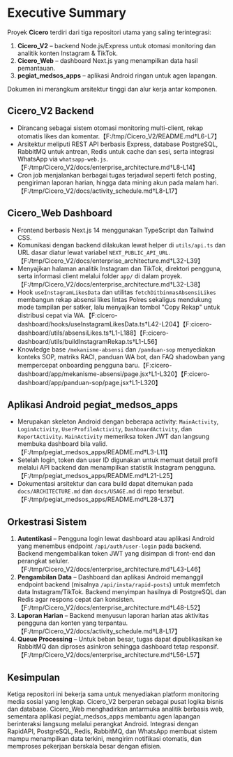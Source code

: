 # Executive Summary

Proyek **Cicero** terdiri dari tiga repositori utama yang saling terintegrasi:

1. **Cicero_V2** – backend Node.js/Express untuk otomasi monitoring dan analitik
   konten Instagram & TikTok.
2. **Cicero_Web** – dashboard Next.js yang menampilkan data hasil pemantauan.
3. **pegiat_medsos_apps** – aplikasi Android ringan untuk agen lapangan.

Dokumen ini merangkum arsitektur tinggi dan alur kerja antar komponen.

## Cicero_V2 Backend

- Dirancang sebagai sistem otomasi monitoring multi-client, rekap otomatis likes dan komentar.【F:/tmp/Cicero_V2/README.md†L6-L7】
- Arsitektur meliputi REST API berbasis Express, database PostgreSQL, RabbitMQ
  untuk antrean, Redis untuk cache dan sesi, serta integrasi WhatsApp via
  `whatsapp-web.js`.【F:/tmp/Cicero_V2/docs/enterprise_architecture.md†L8-L14】
- Cron job menjalankan berbagai tugas terjadwal seperti fetch posting, pengiriman
  laporan harian, hingga data mining akun pada malam hari.【F:/tmp/Cicero_V2/docs/activity_schedule.md†L8-L17】

## Cicero_Web Dashboard

- Frontend berbasis Next.js 14 menggunakan TypeScript dan Tailwind CSS.
- Komunikasi dengan backend dilakukan lewat helper di `utils/api.ts` dan URL dasar
  diatur lewat variabel `NEXT_PUBLIC_API_URL`.【F:/tmp/Cicero_V2/docs/enterprise_architecture.md†L32-L39】
- Menyajikan halaman analitik Instagram dan TikTok, direktori pengguna,
  serta informasi client melalui folder `app/` di dalam proyek.【F:/tmp/Cicero_V2/docs/enterprise_architecture.md†L32-L38】
- Hook `useInstagramLikesData` dan utilitas `fetchDitbinmasAbsensiLikes` membangun rekap absensi likes lintas Polres sekaligus mendukung mode tampilan per satker, lalu menyajikan tombol "Copy Rekap" untuk distribusi cepat via WA.【F:cicero-dashboard/hooks/useInstagramLikesData.ts†L42-L204】【F:cicero-dashboard/utils/absensiLikes.ts†L1-L188】【F:cicero-dashboard/utils/buildInstagramRekap.ts†L1-L56】
- Knowledge base `/mekanisme-absensi` dan `/panduan-sop` menyediakan konteks SOP, matriks RACI, panduan WA bot, dan FAQ shadowban yang mempercepat onboarding pengguna baru.【F:cicero-dashboard/app/mekanisme-absensi/page.jsx†L1-L320】【F:cicero-dashboard/app/panduan-sop/page.jsx†L1-L320】

## Aplikasi Android pegiat_medsos_apps

- Merupakan skeleton Android dengan beberapa activity: `MainActivity`,
  `LoginActivity`, `UserProfileActivity`, `DashboardActivity`, dan `ReportActivity`.
  `MainActivity` memeriksa token JWT dan langsung membuka dashboard bila valid.
  【F:/tmp/pegiat_medsos_apps/README.md†L3-L11】
- Setelah login, token dan user ID digunakan untuk memuat detail profil melalui
  API backend dan menampilkan statistik Instagram pengguna.【F:/tmp/pegiat_medsos_apps/README.md†L21-L25】
- Dokumentasi arsitektur dan cara build dapat ditemukan pada `docs/ARCHITECTURE.md`
  dan `docs/USAGE.md` di repo tersebut.【F:/tmp/pegiat_medsos_apps/README.md†L28-L37】

## Orkestrasi Sistem

1. **Autentikasi** – Pengguna login lewat dashboard atau aplikasi Android yang
   menembus endpoint `/api/auth/user-login` pada backend. Backend mengembalikan
   token JWT yang disimpan di front-end dan perangkat seluler.【F:/tmp/Cicero_V2/docs/enterprise_architecture.md†L43-L46】
2. **Pengambilan Data** – Dashboard dan aplikasi Android memanggil endpoint
   backend (misalnya `/api/insta/rapid-posts`) untuk memfetch data Instagram/TikTok.
   Backend menyimpan hasilnya di PostgreSQL dan Redis agar respons cepat dan konsisten.
   【F:/tmp/Cicero_V2/docs/enterprise_architecture.md†L48-L52】
3. **Laporan Harian** – Backend menyusun laporan harian atas aktivitas pengguna dan konten yang terpantau.【F:/tmp/Cicero_V2/docs/activity_schedule.md†L8-L17】
4. **Queue Processing** – Untuk beban besar, tugas dapat dipublikasikan ke RabbitMQ
   dan diproses asinkron sehingga dashboard tetap responsif.【F:/tmp/Cicero_V2/docs/enterprise_architecture.md†L56-L57】

## Kesimpulan

Ketiga repositori ini bekerja sama untuk menyediakan platform monitoring media
sosial yang lengkap. Cicero_V2 berperan sebagai pusat logika bisnis dan database.
Cicero_Web menghadirkan antarmuka analitik berbasis web, sementara aplikasi
pegiat_medsos_apps membantu agen lapangan berinteraksi langsung melalui perangkat
Android. Integrasi dengan RapidAPI, PostgreSQL, Redis, RabbitMQ, dan WhatsApp
membuat sistem mampu menampilkan data terkini, mengirim notifikasi otomatis, dan
memproses pekerjaan berskala besar dengan efisien.
